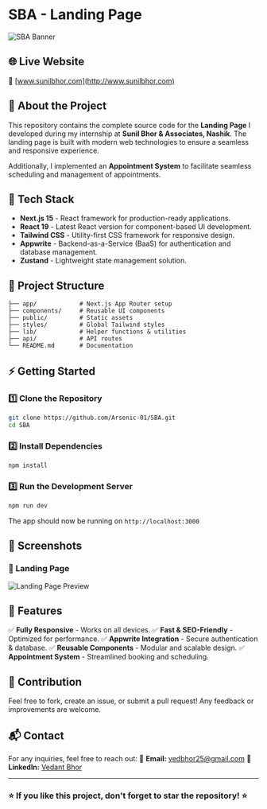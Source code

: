 # SBA - Landing Page

![SBA Banner](https://i.postimg.cc/jqJHkw5D/image.png)

## 🌐 Live Website
🔗 [www.sunilbhor.com](http://www.sunilbhor.com)

## 📌 About the Project
This repository contains the complete source code for the **Landing Page** I developed during my internship at **Sunil Bhor & Associates, Nashik**. The landing page is built with modern web technologies to ensure a seamless and responsive experience.

Additionally, I implemented an **Appointment System** to facilitate seamless scheduling and management of appointments.

## 🚀 Tech Stack
- **Next.js 15** - React framework for production-ready applications.
- **React 19** - Latest React version for component-based UI development.
- **Tailwind CSS** - Utility-first CSS framework for responsive design.
- **Appwrite** - Backend-as-a-Service (BaaS) for authentication and database management.
- **Zustand** - Lightweight state management solution.

## 📂 Project Structure
```
├── app/            # Next.js App Router setup
├── components/     # Reusable UI components
├── public/         # Static assets
├── styles/         # Global Tailwind styles
├── lib/            # Helper functions & utilities
├── api/            # API routes
└── README.md       # Documentation
```

## ⚡ Getting Started

### 1️⃣ Clone the Repository
```bash
git clone https://github.com/Arsenic-01/SBA.git
cd SBA
```

### 2️⃣ Install Dependencies
```bash
npm install
```

### 3️⃣ Run the Development Server
```bash
npm run dev
```
The app should now be running on `http://localhost:3000`

## 📸 Screenshots
### 📍 Landing Page
![Landing Page Preview](https://i.postimg.cc/jqJHkw5D/image.png)

## 🎯 Features
✅ **Fully Responsive** - Works on all devices.
✅ **Fast & SEO-Friendly** - Optimized for performance.
✅ **Appwrite Integration** - Secure authentication & database.
✅ **Reusable Components** - Modular and scalable design.
✅ **Appointment System** - Streamlined booking and scheduling.

## 🤝 Contribution
Feel free to fork, create an issue, or submit a pull request! Any feedback or improvements are welcome.

## 📬 Contact
For any inquiries, feel free to reach out:
📧 **Email:** [vedbhor25@gmail.com](mailto:vedbhor25@gmail.com)
🔗 **LinkedIn:** [Vedant Bhor](https://www.linkedin.com/in/vedant-bhor-39287828b/)

---

### ⭐ If you like this project, don't forget to **star** the repository! ⭐
